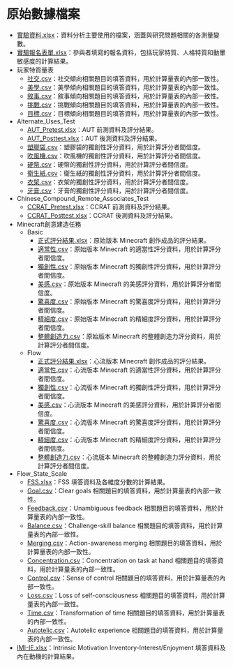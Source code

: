 # 原始數據檔案

- [實驗資料.xlsx](實驗資料.xlsx)：資料分析主要使用的檔案，涵蓋與研究問題相關的各測量變數。
- [實驗報名表單.xlsx](實驗報名表單.xlsx)：參與者填寫的報名資料，包括玩家特質、人格特質和動暈敏感度的計算結果。
- 玩家特質量表
  - [社交.csv](玩家特質量表/社交.csv)：社交傾向相關題目的填答資料，用於計算量表的內部一致性。
  - [美學.csv](玩家特質量表/美學.csv)：美學傾向相關題目的填答資料，用於計算量表的內部一致性。
  - [敘事.csv](玩家特質量表/敘事.csv)：敘事傾向相關題目的填答資料，用於計算量表的內部一致性。
  - [挑戰.csv](玩家特質量表/挑戰.csv)：挑戰傾向相關題目的填答資料，用於計算量表的內部一致性。
  - [目標.csv](玩家特質量表/目標.csv)：目標傾向相關題目的填答資料，用於計算量表的內部一致性。
- Alternate_Uses_Test
  - [AUT_Pretest.xlsx](Alternate_Uses_Test/AUT_Pretest.xlsx)：AUT 前測資料及評分結果。
  - [AUT_Posttest.xlsx](Alternate_Uses_Test/AUT_Posttest.xlsx)：AUT 後測資料及評分結果。
  - [塑膠袋.csv](Alternate_Uses_Test/塑膠袋.csv)：塑膠袋的獨創性評分資料，用於計算評分者間信度。
  - [吹風機.csv](Alternate_Uses_Test/吹風機.csv)：吹風機的獨創性評分資料，用於計算評分者間信度。
  - [硬幣.csv](Alternate_Uses_Test/硬幣.csv)：硬幣的獨創性評分資料，用於計算評分者間信度。
  - [衛生紙.csv](Alternate_Uses_Test/衛生紙.csv)：衛生紙的獨創性評分資料，用於計算評分者間信度。
  - [衣架.csv](Alternate_Uses_Test/衣架.csv)：衣架的獨創性評分資料，用於計算評分者間信度。
  - [牙膏.csv](Alternate_Uses_Test/牙膏.csv)：牙膏的獨創性評分資料，用於計算評分者間信度。
- Chinese_Compound_Remote_Associates_Test
  - [CCRAT_Pretest.xlsx](Chinese_Compound_Remote_Associates_Test/CCRAT_Pretest.xlsx)：CCRAT 前測資料及評分結果。
  - [CCRAT_Posttest.xlsx](Chinese_Compound_Remote_Associates_Test/CCRAT_Posttest.xlsx)：CCRAT 後測資料及評分結果。
- Minecraft創意建造任務
  - Basic
    - [正式評分結果.xlsx](Minecraft創意建造任務/Basic/正式評分結果.xlsx)：原始版本 Minecraft 創作成品的評分結果。
    - [適當性.csv](Minecraft創意建造任務/Basic/適當性.csv)：原始版本 Minecraft 的適當性評分資料，用於計算評分者間信度。
    - [獨創性.csv](Minecraft創意建造任務/Basic/獨創性.csv)：原始版本 Minecraft 的獨創性評分資料，用於計算評分者間信度。
    - [美感.csv](Minecraft創意建造任務/Basic/美感.csv)：原始版本 Minecraft 的美感評分資料，用於計算評分者間信度。
    - [驚喜度.csv](Minecraft創意建造任務/Basic/驚喜度.csv)：原始版本 Minecraft 的驚喜度評分資料，用於計算評分者間信度。
    - [精細度.csv](Minecraft創意建造任務/Basic/精細度.csv)：原始版本 Minecraft 的精細度評分資料，用於計算評分者間信度。
    - [整體創造力.csv](Minecraft創意建造任務/Basic/整體創造力.csv)：原始版本 Minecraft 的整體創造力評分資料，用於計算評分者間信度。
  - Flow
    - [正式評分結果.xlsx](Minecraft創意建造任務/Flow/正式評分結果.xlsx)：心流版本 Minecraft 創作成品的評分結果。
    - [適當性.csv](Minecraft創意建造任務/Flow/適當性.csv)：心流版本 Minecraft 的適當性評分資料，用於計算評分者間信度。
    - [獨創性.csv](Minecraft創意建造任務/Flow/獨創性.csv)：心流版本 Minecraft 的獨創性評分資料，用於計算評分者間信度。
    - [美感.csv](Minecraft創意建造任務/Flow/美感.csv)：心流版本 Minecraft 的美感評分資料，用於計算評分者間信度。
    - [驚喜度.csv](Minecraft創意建造任務/Flow/驚喜度.csv)：心流版本 Minecraft 的驚喜度評分資料，用於計算評分者間信度。
    - [精細度.csv](Minecraft創意建造任務/Flow/精細度.csv)：心流版本 Minecraft 的精細度評分資料，用於計算評分者間信度。
    - [整體創造力.csv](Minecraft創意建造任務/Flow/整體創造力.csv)：心流版本 Minecraft 的整體創造力評分資料，用於計算評分者間信度。
- Flow_State_Scale
  - [FSS.xlsx](Flow_State_Scale/FSS.xlsx)：FSS 填答資料及各維度分數的計算結果。
  - [Goal.csv](Flow_State_Scale/Goal.csv)：Clear goals 相關題目的填答資料，用於計算量表的內部一致性。
  - [Feedback.csv](Flow_State_Scale/Feedback.csv)：Unambiguous feedback 相關題目的填答資料，用於計算量表的內部一致性。
  - [Balance.csv](Flow_State_Scale/Balance.csv)：Challenge-skill balance 相關題目的填答資料，用於計算量表的內部一致性。
  - [Merging.csv](Flow_State_Scale/Merging.csv)：Action-awareness merging 相關題目的填答資料，用於計算量表的內部一致性。
  - [Concentration.csv](Flow_State_Scale/Concentration.csv)：Concentration on task at hand 相關題目的填答資料，用於計算量表的內部一致性。
  - [Control.csv](Flow_State_Scale/Control.csv)：Sense of control 相關題目的填答資料，用於計算量表的內部一致性。
  - [Loss.csv](Flow_State_Scale/Loss.csv)：Loss of self-consciousness 相關題目的填答資料，用於計算量表的內部一致性。
  - [Time.csv](Flow_State_Scale/Time.csv)：Transformation of time 相關題目的填答資料，用於計算量表的內部一致性。
  - [Autotelic.csv](Flow_State_Scale/Autotelic.csv)：Autotelic experience 相關題目的填答資料，用於計算量表的內部一致性。
- [IMI-IE.xlsx](IMI-IE.xlsx)：Intrinsic Motivation Inventory-Interest/Enjoyment 填答資料及內在動機的計算結果。
